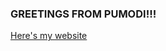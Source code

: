 ### GREETINGS FROM PUMODI!!! 

[Here's my website][website]

[website]: https://jeffbriceaudio.com
[twitter]:
[youtube]:
[bandcamp]:
[medium]:
